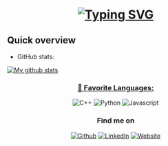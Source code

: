
<h1 align = "center">
<a href="https://git.io/typing-svg"><img src="https://readme-typing-svg.herokuapp.com?font=Fira+Code&size=75&duration=1500&pause=600&color=0CE82B&background=000000EE&center=true&vCenter=true&multiline=true&width=1920&height=384&lines=Hello+there!;My+name+is+Kai;Welcome+to+my+README" alt="Typing SVG" /></a>
</h1>

## Quick overview
* GitHub stats:  
<a href="https://github.com/anuraghazra/github-readme-stats">
  <img align="center" src="https://github-readme-stats.anuraghazra1.vercel.app/api?username=kaaiih&show_icons=true&line_height=27&include_all_commits=true" alt="My github stats" />


<h3 align="center">📄 Favorite Languages:</h3>
<p align="center">
<a target="_blank"><img alt="C++" src="https://img.shields.io/badge/C%2B%2B-00599C?style=for-the-badge&logo=c%2B%2B&logoColor=white"/></a> 
<a target="_blank"><img alt="Python" src="https://img.shields.io/badge/Python-3776AB?style=for-the-badge&logo=python&logoColor=white"/></a> 
<a target="_blank"><img alt="Javascript" src="https://img.shields.io/badge/JavaScript-F7DF1E?style=for-the-badge&logo=javascript&logoColor=black"/></a> 

</p>

<h3 align="center">Find me on</h3>
<p align="center"><a 
href="https://github.com/kaaiih" target="_blank"><img alt="Github" 
src="https://img.shields.io/badge/GitHub-%2312100E.svg?&style=for-the-badge&logo=Github&logoColor=white" /></a> <a 
href="https://www.linkedin.com/in/kai-hoenshell/" target="_blank"><img alt="LinkedIn" 
src="https://img.shields.io/badge/linkedin-%2312100E.svg?&style=for-the-badge&logo=linkedin&logoColor=blue" /></a> <a 
href="https://kaaiih.github.io/kaihoensh.github.io/" target="_blank"><img alt="Website" 
src="https://img.shields.io/badge/Website-Online-green?style=for-the-badge&logo=appveyor" /></a><br><a
</p>
